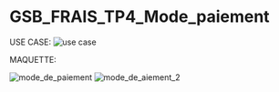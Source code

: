 # GSB_FRAIS_TP4_Mode_paiement

USE CASE:
![use case](https://user-images.githubusercontent.com/117926332/216009295-40aacf34-26f0-4d54-8b49-4f602323178d.jpg)

MAQUETTE:


![mode_de_paiement](https://user-images.githubusercontent.com/117926332/216010373-c619a6c7-5bcb-4bc1-a458-25e774c82623.jpg)
![mode_de_aiement_2](https://user-images.githubusercontent.com/117926332/216010383-41a26b39-4d86-44e9-819e-709139e87481.jpg)
